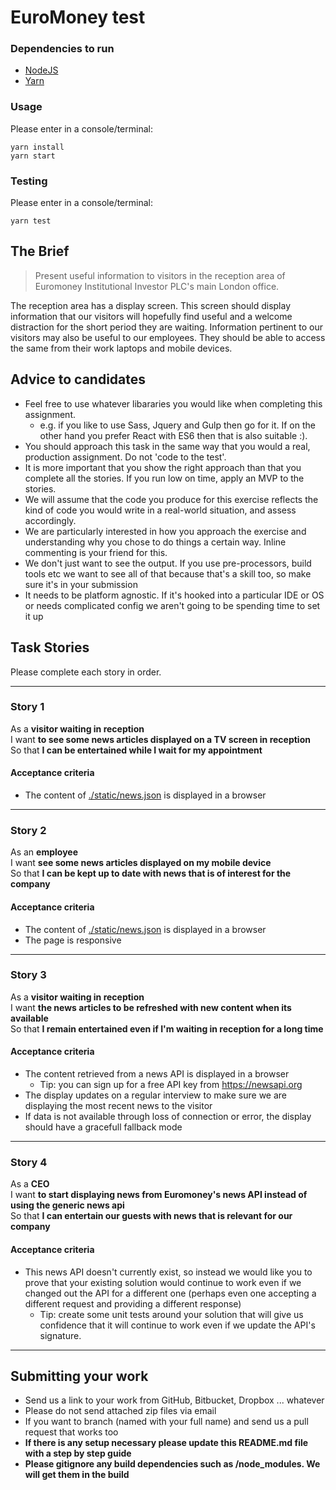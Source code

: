 # EuroMoney test

### Dependencies to run
* [NodeJS](https://nodejs.org/en/)
* [Yarn](https://yarnpkg.com/en/)

### Usage

Please enter in a console/terminal:
    
    yarn install
    yarn start


### Testing

Please enter in a console/terminal:

    yarn test


## The Brief

> Present useful information to visitors in the reception area of Euromoney Institutional Investor PLC's main London office.

The reception area has a display screen. This screen should display information that our visitors will hopefully find useful and a welcome distraction for the short period they are waiting. Information pertinent to our visitors may also be useful to our employees. They should be able to access the same from their work laptops and mobile devices.

## Advice to candidates

- Feel free to use whatever libararies you would like when completing this assignment.
    - e.g. if you like to use Sass, Jquery and Gulp then go for it. If on the other hand you prefer React with ES6 then that is also suitable :).
- You should approach this task in the same way that you would a real, production assignment. Do not 'code to the test'.
- It is more important that you show the right approach than that you complete all the stories. If you run low on time, apply an MVP to the stories. 
- We will assume that the code you produce for this exercise reflects the kind of code you would write in a real-world situation, and assess accordingly.
- We are particularly interested in how you approach the exercise and understanding why you chose to do things a certain way. Inline commenting is your friend for this.
- We don't just want to see the output. If you use pre-processors, build tools etc we want to see all of that because that's a skill too, so make sure it's in your submission
- It needs to be platform agnostic. If it's hooked into a particular IDE or OS or needs complicated config we aren't going to be spending time to set it up

## Task Stories

Please complete each story in order.

---

### Story 1

As a **visitor waiting in reception**  
I want **to see some news articles displayed on a TV screen in reception**  
So that **I can be entertained while I wait for my appointment**

#### Acceptance criteria

- The content of [./static/news.json](./public/static/news.json) is displayed in a browser

---

### Story 2

As an **employee**  
I want **see some news articles displayed on my mobile device**  
So that **I can be kept up to date with news that is of interest for the company**

#### Acceptance criteria

- The content of [./static/news.json](./public/static/news.json) is displayed in a browser
- The page is responsive

---

### Story 3

As a **visitor waiting in reception**  
I want **the news articles to be refreshed with new content when its available**  
So that **I remain entertained even if I'm waiting in reception for a long time**

#### Acceptance criteria

- The content retrieved from a news API is displayed in a browser
    - Tip: you can sign up for a free API key from https://newsapi.org 
- The display updates on a regular interview to make sure we are displaying the most recent news to the visitor
- If data is not available through loss of connection or error, the display should have a gracefull fallback mode

---

### Story 4

As a **CEO**  
I want **to start displaying news from Euromoney's news API instead of using the generic news api**  
So that **I can entertain our guests with news that is relevant for our company**

#### Acceptance criteria

- This news API doesn't currently exist, so instead we would like you to prove that your existing solution would continue to work even if we changed out the API for a different one (perhaps even one accepting a different request and providing a different response)
    - Tip: create some unit tests around your solution that will give us confidence that it will continue to work even if we update the API's signature.

---

## Submitting your work

- Send us a link to your work from GitHub, Bitbucket, Dropbox ... whatever
- Please do not send attached zip files via email
- If you want to branch (named with your full name) and send us a pull request that works too
- **If there is any setup necessary please update this README.md file with a step by step guide**
- **Please gitignore any build dependencies such as /node_modules. We will get them in the build** 
&nbsp; 